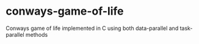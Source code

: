 # conways-game-of-life
Conways game of life implemented in C using both data-parallel and task-parallel methods
